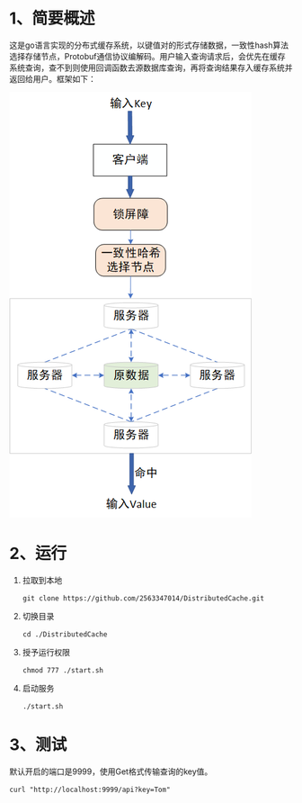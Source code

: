 # 1、简要概述

这是go语言实现的分布式缓存系统，以键值对的形式存储数据，一致性hash算法选择存储节点，Protobuf通信协议编解码。用户输入查询请求后，会优先在缓存系统查询，查不到则使用回调函数去源数据库查询，再将查询结果存入缓存系统并返回给用户。框架如下：

![image-20230606125331215](./images/框架.png)

# 2、运行

1. 拉取到本地

   ```git
   git clone https://github.com/2563347014/DistributedCache.git
   ```

2. 切换目录

   ```git
   cd ./DistributedCache
   ```

3. 授予运行权限

   ```git
   chmod 777 ./start.sh
   ```

4. 启动服务

   ```shell
   ./start.sh
   ```



# 3、测试

默认开启的端口是9999，使用Get格式传输查询的key值。

```shell
curl "http://localhost:9999/api?key=Tom"
```
